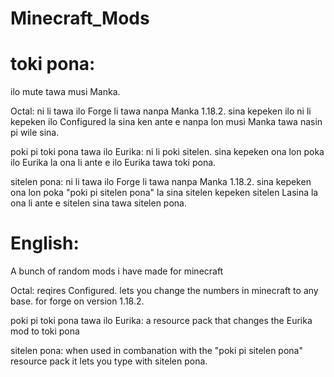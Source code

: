 # Minecraft_Mods
# toki pona:
ilo mute tawa musi Manka.

Octal:
ni li tawa ilo Forge li tawa nanpa Manka 1.18.2. sina kepeken ilo ni li kepeken ilo Configured la sina ken ante e nanpa lon musi Manka tawa nasin pi wile sina.

poki pi toki pona tawa ilo Eurika:
ni li poki sitelen. sina kepeken ona lon poka ilo Eurika la ona li ante e ilo Eurika tawa toki pona.

sitelen pona:
ni li tawa ilo Forge li tawa nanpa Manka 1.18.2. sina kepeken ona lon poka "poki pi sitelen pona" la sina sitelen kepeken sitelen Lasina la ona li ante e sitelen sina tawa sitelen pona.

# English:
A bunch of random mods i have made for minecraft

Octal:
reqires Configured.
lets you change the numbers in minecraft to any base. for forge on version 1.18.2.

poki pi toki pona tawa ilo Eurika:
a resource pack that changes the Eurika mod to toki pona

sitelen pona:
when used in combanation with the "poki pi sitelen pona" resource pack it lets you type with sitelen pona.
